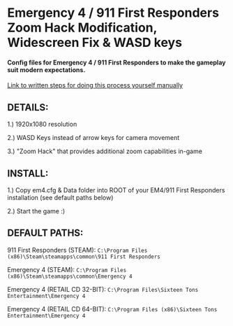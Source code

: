 # Emergency 4 / 911 First Responders Zoom Hack Modification, Widescreen Fix & WASD keys

#### Config files for Emergency 4 / 911 First Responders to make the gameplay suit modern expectations.

[Link to written steps for doing this process yourself manually](https://blog.charlie.onl/emergency-4-911-first-responders-zoom-hack-widescreen-fix)

DETAILS: 
---------
1.) 1920x1080 resolution

2.) WASD Keys instead of arrow keys for camera movement

3.) "Zoom Hack" that provides additional zoom capabilities in-game


INSTALL:
---------
1.) Copy em4.cfg & Data folder into ROOT of your EM4/911 First Responders installation (see default paths below)

2.) Start the game :)

DEFAULT PATHS:
---------
911 First Responders (STEAM): ```C:\Program Files (x86)\Steam\steamapps\common\911 First Responders```

Emergency 4 (STEAM): ```C:\Program Files (x86)\Steam\steamapps\common\Emergency 4```

Emergency 4 (RETAIL CD 32-BIT): ```C:\Program Files\Sixteen Tons Entertainment\Emergency 4```

Emergency 4 (RETAIL CD 64-BIT): ```C:\Program Files (x86)\Sixteen Tons Entertainment\Emergency 4```

